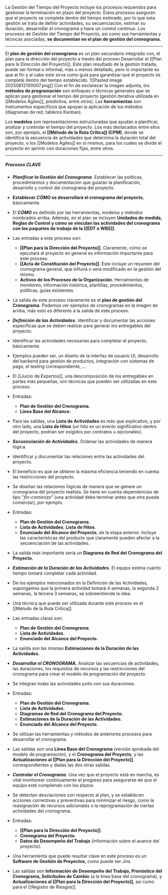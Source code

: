 La Gestión del Tiempo del Proyecto incluye los procesos requeridos para gestionar la terminación en plazo del proyecto.
Estos procesos aseguran que el proyecto se complete dentro del tiempo estimado, por lo que esta gestión se trata de definir actividades, su secuenciación, estimar su duración, desarrollar el cronograma y hace un control continuo.
Los procesos de Gestión del Tiempo del Proyecto, así como sus herramientas y técnicas asociadas, **se documentan en el plan de gestión del cronograma.**
****
El **plan de gestión del cronograma** es un plan secundario integrado con, el plan para la dirección del proyecto a través del proceso Desarrollar el [[Plan para la Dirección del Proyecto]].
Este plan resultado de la gestión tratada, puede ser formal o informal, más o menos detallado, pero lo importante es que al fin y al cabo este sirva como guía para garantizar que el proyecto se complete dentro del tiempo establecido.
	![[Pasted image 20250612100007.png]]
Con el fin de esclarecer la imagen adjunta, los **métodos de programación** son enfoques o técnicas generales que se aplican para gestionar el tiempo del proyecto (gestión iterativa utilizada en [[Modelos Ágiles]], predictiva, entre otros). 
Las **herramientas** son instrumentos específicos que apoyan la aplicación de los métodos (diagramas de red, tableros Kanban).

Los **modelos** son representaciones estructuradas que ayudan a planificar, analizar y controlar el tiempo del proyecto. Los más destacados entre ellos son, por ejemplo, el **[[Método de la Ruta Crítica]] (CPM)**, donde se identifica la secuencia de actividades que determina la duración total del proyecto, o los [[Modelos Ágiles]] en sí mismos, para los cuales se divide el proyecto en *sprints* con duraciones fijas, entre otros. 
****
##### **Procesos CLAVE**
- ***Planificar la Gestión del Cronograma.*** Establecer las políticas, procedimientos y documentación que guiarán la planificación, desarrollo y control del cronograma del proyecto.
- **Establecer *CÓMO* se desarrollará el cronograma del proyecto**, básicamente.
- El ***CÓMO*** es definido por las herramientas, modelos y métodos nombrados arriba. Además, en el plan se incluyen **Unidades de medida, Reglas de Control y cómo se vinculan las actividades del cronograma con los paquetes de trabajo de la [[EDT o WBS]]**.
- Las entradas a este proceso son:
	- **[[Plan para la Dirección del Proyecto]]**. Claramente, cómo se ejecutará el proyecto en general es información importante para este proceso.
	- **[[Acta de Constitución del Proyecto]]**. Este incluye un resumen del cronograma general, que influirá o será modificado en la gestión del mismo.
	- **Activos de los Procesos de la Organización.** Herramientas de monitoreo, información histórica, plantillas, procedimientos, políticas, guías existentes. 
- La salida de este proceso claramente es el **plan de gestión del Cronograma**. Podemos ver ejemplos de cronogramas en la imagen de arriba, más esto es diferente a la salida de este proceso.  
	
- ***Definición de las Actividades.*** Identificar y documentar las acciones específicas que se deben realizar para generar los entregables del proyecto.
- Identificar las actividades necesarias para completar el proyecto, básicamente.
- Ejemplos pueden ser, un diseño de la interfaz de usuario UI, desarrollo del backend para gestión de productos, integración con sistemas de pago, el testing correspondiente, ... 
- El [[Juicio de Expertos]], una descomposición de los entregables en partes más pequeñas, son técnicas que pueden ser utilizadas en este proceso.
- Entradas:
	- **Plan de Gestión del Cronograma.**
	- **Línea Base del Alcance.**
- Para las salidas, una **Lista de Actividades** es más que explicativo, y por otro lado, una **Lista de Hitos** (un hito es un evento significativo dentro del proyecto, podrían ser exigidos por contratos u opcionales).

- ***Secuenciación de Actividades.*** Ordenar las actividades de manera lógica.
- Identificar y documentar las relaciones entre las actividades del proyecto.
- El beneficio es que se obtiene la máxima eficiencia teniendo en cuenta las restricciones del proyecto.
- Se diseñan las relaciones lógicas de manera que se genere un cronograma del proyecto realista. Se tiene en cuenta dependencias de tipo "*fin-comienzo*" (una actividad debe terminar antes que otra pueda comenzar), por ejemplo.
- Entradas:
	- **Plan de Gestión del Cronograma.**
	- **Lista de Actividades**, **Lista de Hitos**.
	- **Enunciado del Alcance del Proyecto**, de la etapa anterior. Incluye las características del producto que claramente pueden afectar a la secuenciación de las actividades.
- La salida más importante sería un **Diagrama de Red del Cronograma del Proyecto.**

- ***Estimación de la Duración de las Actividades***. El equipo estima cuánto tiempo tomará completar cada actividad.
- De los ejemplos mencionados en la Definición de las Actividades, supongamos que la primera actividad tomará 4 semanas, la segunda 2 semanas, la tercera 3 semanas, se sobreentiende la idea.
- Una técnica que puede ser utilizada durante este proceso es el [[Método de la Ruta Crítica]]. 
- Las entradas claras son:
	- **Plan de Gestión del Cronograma**.
	- **Lista de Actividades.**
	- **Enunciado del Alcance del Proyecto.**
- La salida son las mismas **Estimaciones de la Duración de las Actividades.**

- ***Desarrollar el CRONOGRAMA.*** Analizar las secuencias de actividades, las duraciones, los requisitos de recursos y las restricciones del cronograma para crear el modelo de programación del proyecto.
- Se integran todas las actividades junto con sus duraciones.
- Entradas:
	- **Plan de Gestión del Cronograma.**
	- **Lista de Actividades.**
	- **Diagramas de Red del Cronograma del Proyecto.**
	- **Estimaciones de la Duración de las Actividades.**
	- **Enunciado del Alcance del Proyecto.**
- Se utilizan las herramientas y métodos de anteriores procesos para desarrollar el cronograma.
- Las salidas son una **Línea Base del Cronograma** (versión aprobada del modelo de programación), y el **Cronograma del Proyecto**, y las **Actualizaciones al [[Plan para la Dirección del Proyecto]]** correspondientes y dadas las dos otras salidas.

- ***Controlar el Cronograma.*** Una vez que el proyecto está en marcha, es vital monitorear continuamente el progreso para asegurarse de que el equipo esté cumpliendo con los plazos.
- Se detectan desviaciones con respecto al plan, y se establecen acciones correctivas y preventivas para minimizar el riesgo, como la reasignación de recursos adicionales o la reprogramación de ciertas actividades del cronograma.
- Entradas:
	- **[[Plan para la Dirección del Proyecto]]**.
	- **Cronograma del Proyecto.**
	- **Datos de Desempeño del Trabajo** (información sobre el avance del proyecto).
- Una herramienta que puede resultar clave en este proceso es un **Software de Gestión de Proyectos**, como puede ser *Jira*.
- Las salidas son **Información de Desempeño del Trabajo, Pronóstico del Cronograma, Solicitudes de Cambio** (a la línea base del cronograma), y **Actualizaciones al [[Plan para la Dirección del Proyecto]]**, así como para el [[Registro de Riesgos]].

